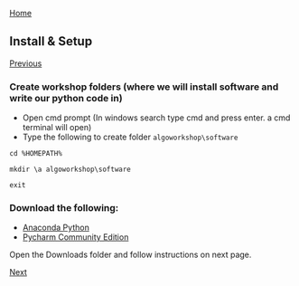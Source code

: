 [Home](https://ddtrades.github.io/autotrade/)

## Install & Setup
[Previous](https://ddtrades.github.io/autotrade/)


### Create workshop folders (where we will install software and write our python code in)
* Open cmd prompt (In windows search type cmd and press enter. a cmd terminal will open)
* Type the following to create folder `algoworkshop\software`

```
cd %HOMEPATH%

mkdir \a algoworkshop\software

exit
```

### Download the following:

* [Anaconda Python](https://repo.anaconda.com/archive/Anaconda3-2021.05-Windows-x86_64.exe)
* [Pycharm Community Edition](https://www.jetbrains.com/pycharm/download/download-thanks.html?platform=windows&code=PCC)

Open the Downloads folder and follow instructions on next page. 

[Next](https://ddtrades.github.io/autotrade/install_anaconda)